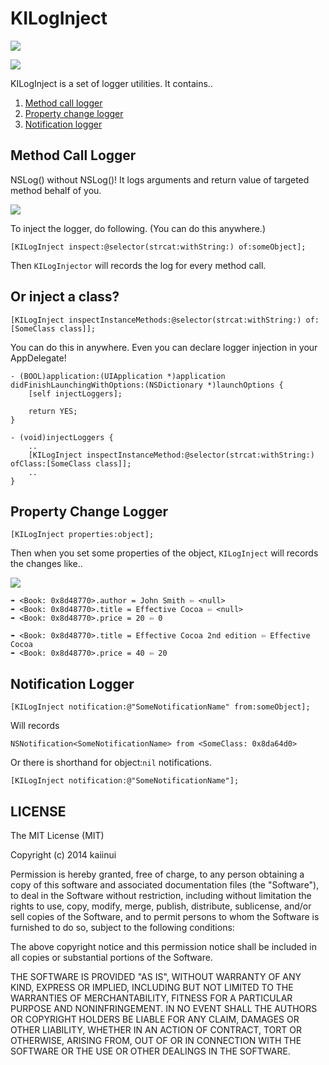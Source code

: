 KILogInject
===========

![](http://img.shields.io/cocoapods/v/KILogInject.svg?style=flat)

![](https://dl.dropboxusercontent.com/u/7817937/_github/kiloginject.png)

KILogInject is a set of logger utilities. It contains..

1. [Method call logger](#method-call-logger)
2. [Property change logger](#property-change-logger)
3. [Notification logger](#notification-logger)

Method Call Logger
---

NSLog() without NSLog()! It logs arguments and return value of targeted method behalf of you.

![](https://dl.dropboxusercontent.com/u/7817937/_github/kiloginject_method.png)

To inject the logger, do following. (You can do this anywhere.)

```objc
[KILogInject inspect:@selector(strcat:withString:) of:someObject];
```

Then `KILogInjector` will records the log for every method call.

Or inject a class?
---

```objc
[KILogInject inspectInstanceMethods:@selector(strcat:withString:) of:[SomeClass class]];
```

You can do this in anywhere. Even you can declare logger injection in your AppDelegate!

```objc
- (BOOL)application:(UIApplication *)application didFinishLaunchingWithOptions:(NSDictionary *)launchOptions {
    [self injectLoggers];
    
    return YES;
}

- (void)injectLoggers {
    ..
    [KILogInject inspectInstanceMethod:@selector(strcat:withString:) ofClass:[SomeClass class]];
    ..
}
```

Property Change Logger
---

```objc
[KILogInject properties:object];
```

Then when you set some properties of the object, `KILogInject` will records the changes like..

![](https://dl.dropboxusercontent.com/u/7817937/_github/kiloginject.png)

```
➠ <Book: 0x8d48770>.author = John Smith ⇦ <null>
➠ <Book: 0x8d48770>.title = Effective Cocoa ⇦ <null>
➠ <Book: 0x8d48770>.price = 20 ⇦ 0

➠ <Book: 0x8d48770>.title = Effective Cocoa 2nd edition ⇦ Effective Cocoa
➠ <Book: 0x8d48770>.price = 40 ⇦ 20
```

Notification Logger
---

```objc
[KILogInject notification:@"SomeNotificationName" from:someObject];
```

Will records

```
NSNotification<SomeNotificationName> from <SomeClass: 0x8da64d0>
```

Or there is shorthand for object:`nil` notifications.

```objc
[KILogInject notification:@"SomeNotificationName"];
```

LICENSE
---

The MIT License (MIT)

Copyright (c) 2014 kaiinui

Permission is hereby granted, free of charge, to any person obtaining a copy
of this software and associated documentation files (the "Software"), to deal
in the Software without restriction, including without limitation the rights
to use, copy, modify, merge, publish, distribute, sublicense, and/or sell
copies of the Software, and to permit persons to whom the Software is
furnished to do so, subject to the following conditions:

The above copyright notice and this permission notice shall be included in all
copies or substantial portions of the Software.

THE SOFTWARE IS PROVIDED "AS IS", WITHOUT WARRANTY OF ANY KIND, EXPRESS OR
IMPLIED, INCLUDING BUT NOT LIMITED TO THE WARRANTIES OF MERCHANTABILITY,
FITNESS FOR A PARTICULAR PURPOSE AND NONINFRINGEMENT. IN NO EVENT SHALL THE
AUTHORS OR COPYRIGHT HOLDERS BE LIABLE FOR ANY CLAIM, DAMAGES OR OTHER
LIABILITY, WHETHER IN AN ACTION OF CONTRACT, TORT OR OTHERWISE, ARISING FROM,
OUT OF OR IN CONNECTION WITH THE SOFTWARE OR THE USE OR OTHER DEALINGS IN THE
SOFTWARE.
